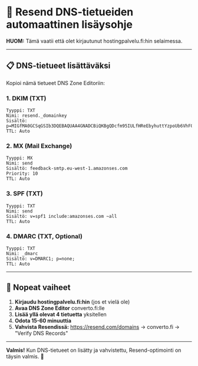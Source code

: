 # 🚀 Resend DNS-tietueiden automaattinen lisäysohje

**HUOM:** Tämä vaatii että olet kirjautunut hostingpalvelu.fi:hin selaimessa.

---

## 📋 DNS-tietueet lisättäväksi

Kopioi nämä tietueet DNS Zone Editoriin:

### **1. DKIM (TXT)**
```
Tyyppi: TXT
Nimi: resend._domainkey
Sisältö: p=MIGfMA0GCSqGSIb3DQEBAQUAA4GNADCBiQKBgQDcfm95IULfHReEbyhuttYzpoUb6VhF0b9yLc0HAsDfkTDJ2ofZxuwLMzuUlqTKzb9bQ1ZR+C5BywccSPjMZKlIIxIzB3ZhoEP77Coj1H9Csaysu7yoWr9pxZBw5uL4UBq6DYaJiQYGV6WuEUE8B3kzCovsbGVSaIMjMSuWPq6BZwIDAQAB
TTL: Auto
```

### **2. MX (Mail Exchange)**
```
Tyyppi: MX
Nimi: send
Sisältö: feedback-smtp.eu-west-1.amazonses.com
Priority: 10
TTL: Auto
```

### **3. SPF (TXT)**
```
Tyyppi: TXT
Nimi: send
Sisältö: v=spf1 include:amazonses.com ~all
TTL: Auto
```

### **4. DMARC (TXT, Optional)**
```
Tyyppi: TXT
Nimi: _dmarc
Sisältö: v=DMARC1; p=none;
TTL: Auto
```

---

## 🎯 Nopeat vaiheet

1. **Kirjaudu hostingpalvelu.fi:hin** (jos et vielä ole)
2. **Avaa DNS Zone Editor** converto.fi:lle
3. **Lisää yllä olevat 4 tietuetta** yksitellen
4. **Odota 15-60 minuuttia**
5. **Vahvista Resendissä:** https://resend.com/domains → converto.fi → "Verify DNS Records"

---

**Valmis!** Kun DNS-tietueet on lisätty ja vahvistettu, Resend-optimointi on täysin valmis. 🎉


